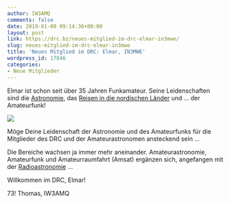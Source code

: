 ```yaml
---
author: IW3AMQ
comments: false
date: 2019-01-08 09:14:36+00:00
layout: post
link: https://drc.bz/neues-mitglied-im-drc-elmar-in3mwe/
slug: neues-mitglied-im-drc-elmar-in3mwe
title: 'Neues Mitglied im DRC: Elmar, IN3MWE'
wordpress_id: 17846
categories:
- Neue Mitglieder
---
```


Elmar ist schon seit über 35 Jahren Funkamateur. Seine Leidenschaften sind die [Astronomie](http://www.maxvalier.org), das [Reisen in die nordischen Länder](https://www.sunshine.it/montagstreff-mit-elmar-weiss-durch-lappland-audio/) und ... der Amateurfunk!

![](https://drc.bz/wp-content/uploads/2019/01/aurora-borealis-1-300x195.jpg)

Möge Deine Leidenschaft der Astronomie und des Amateurfunks für die Mitglieder des DRC und der Amateurastronomen ansteckend sein ...

Die Bereiche wachsen ja immer mehr aneinander. Amateurastronomie, Amateurfunk und Amateurraumfahrt (Amsat) ergänzen sich, angefangen mit der [Radioastronomie](http://www.mehner.info/amateurfunk-und-astronomie/) ...

Willkommen im DRC, Elmar!

73! Thomas, IW3AMQ
